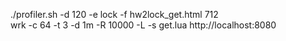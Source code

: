 ./profiler.sh -d 120 -e lock -f hw2lock_get.html 712  
wrk -c 64 -t 3 -d 1m -R 10000 -L -s get.lua http://localhost:8080
